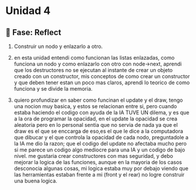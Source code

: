 # Unidad 4


## 🤔 Fase: Reflect

1. Construir un nodo y enlazarlo a otro.

2. en esta unidad entendi como funcionan las listas enlazadas, como funciona un nodo y como enlazarlo con otro con node->next, aprendi que los destructores no se ejecutan al instante de crear un objeto creado con un constructor, mis conceptos de como crear un constructor y que deben tener estan un poco mas claros, aprendi lo teorico de como funciona y se divide la memoria.

3. quiero profundizar en saber como funcinan el update y el draw, tengo una nocion muy basica, y estos se relacionan entre si, pero cuando estaba haciendo el codigo con ayuda de la IA TUVE UN dilema, y es que a la ora de programar la opacidad, en el update la opacidad se crea aleatoria pero en lo personal sentia que no servia de nada ya que el draw es el que se enccarga de eso,es el que le dice a la computadora que dibucar y el que controla la opacidad de cada nodo, preguntadole a la IA me dio la razon; que el codigo del update no afectaba mucho pero si me parece un codigo algo mediocre para una IA y un codigo de bajo nivel. me gustaria crear constructores con mas seguridad, y debo mejorar la logica de las funciones, aunque en la mayoria de los casos desconocia algunas cosas, mi logica estaba muy por debajo viendo que las herramientas estaban frente a mi (front y el  rear) no logre construir una buena logica.
